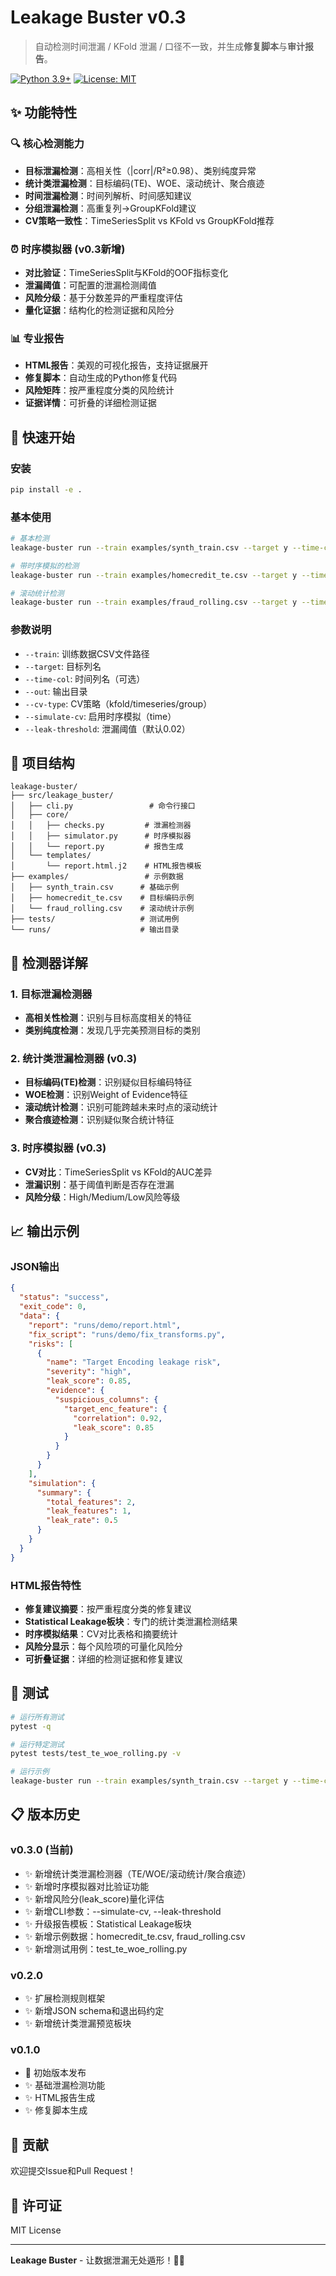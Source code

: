 
# Leakage Buster v0.3

> 自动检测时间泄漏 / KFold 泄漏 / 口径不一致，并生成**修复脚本**与**审计报告**。

[![Python 3.9+](https://img.shields.io/badge/python-3.9+-blue.svg)](https://www.python.org/downloads/)
[![License: MIT](https://img.shields.io/badge/License-MIT-yellow.svg)](https://opensource.org/licenses/MIT)

## ✨ 功能特性

### 🔍 核心检测能力
- **目标泄漏检测**：高相关性（|corr|/R²≥0.98）、类别纯度异常
- **统计类泄漏检测**：目标编码(TE)、WOE、滚动统计、聚合痕迹
- **时间泄漏检测**：时间列解析、时间感知建议
- **分组泄漏检测**：高重复列→GroupKFold建议
- **CV策略一致性**：TimeSeriesSplit vs KFold vs GroupKFold推荐

### ⏰ 时序模拟器 (v0.3新增)
- **对比验证**：TimeSeriesSplit与KFold的OOF指标变化
- **泄漏阈值**：可配置的泄漏检测阈值
- **风险分级**：基于分数差异的严重程度评估
- **量化证据**：结构化的检测证据和风险分

### 📊 专业报告
- **HTML报告**：美观的可视化报告，支持证据展开
- **修复脚本**：自动生成的Python修复代码
- **风险矩阵**：按严重程度分类的风险统计
- **证据详情**：可折叠的详细检测证据

## 🚀 快速开始

### 安装
```bash
pip install -e .
```

### 基本使用
```bash
# 基本检测
leakage-buster run --train examples/synth_train.csv --target y --time-col date --out runs/demo

# 带时序模拟的检测
leakage-buster run --train examples/homecredit_te.csv --target y --time-col date --out runs/v03_te --simulate-cv time --leak-threshold 0.02

# 滚动统计检测
leakage-buster run --train examples/fraud_rolling.csv --target y --time-col ts --out runs/v03_roll --simulate-cv time
```

### 参数说明
- `--train`: 训练数据CSV文件路径
- `--target`: 目标列名
- `--time-col`: 时间列名（可选）
- `--out`: 输出目录
- `--cv-type`: CV策略（kfold/timeseries/group）
- `--simulate-cv`: 启用时序模拟（time）
- `--leak-threshold`: 泄漏阈值（默认0.02）

## 📁 项目结构

```
leakage-buster/
├── src/leakage_buster/
│   ├── cli.py                 # 命令行接口
│   ├── core/
│   │   ├── checks.py         # 泄漏检测器
│   │   ├── simulator.py      # 时序模拟器
│   │   └── report.py         # 报告生成
│   └── templates/
│       └── report.html.j2    # HTML报告模板
├── examples/                 # 示例数据
│   ├── synth_train.csv      # 基础示例
│   ├── homecredit_te.csv    # 目标编码示例
│   └── fraud_rolling.csv    # 滚动统计示例
├── tests/                   # 测试用例
└── runs/                    # 输出目录
```

## 🔧 检测器详解

### 1. 目标泄漏检测器
- **高相关性检测**：识别与目标高度相关的特征
- **类别纯度检测**：发现几乎完美预测目标的类别

### 2. 统计类泄漏检测器 (v0.3)
- **目标编码(TE)检测**：识别疑似目标编码特征
- **WOE检测**：识别Weight of Evidence特征
- **滚动统计检测**：识别可能跨越未来时点的滚动统计
- **聚合痕迹检测**：识别疑似聚合统计特征

### 3. 时序模拟器 (v0.3)
- **CV对比**：TimeSeriesSplit vs KFold的AUC差异
- **泄漏识别**：基于阈值判断是否存在泄漏
- **风险分级**：High/Medium/Low风险等级

## 📈 输出示例

### JSON输出
```json
{
  "status": "success",
  "exit_code": 0,
  "data": {
    "report": "runs/demo/report.html",
    "fix_script": "runs/demo/fix_transforms.py",
    "risks": [
      {
        "name": "Target Encoding leakage risk",
        "severity": "high",
        "leak_score": 0.85,
        "evidence": {
          "suspicious_columns": {
            "target_enc_feature": {
              "correlation": 0.92,
              "leak_score": 0.85
            }
          }
        }
      }
    ],
    "simulation": {
      "summary": {
        "total_features": 2,
        "leak_features": 1,
        "leak_rate": 0.5
      }
    }
  }
}
```

### HTML报告特性
- **修复建议摘要**：按严重程度分类的修复建议
- **Statistical Leakage板块**：专门的统计类泄漏检测结果
- **时序模拟结果**：CV对比表格和摘要统计
- **风险分显示**：每个风险项的可量化风险分
- **可折叠证据**：详细的检测证据和修复建议

## 🧪 测试

```bash
# 运行所有测试
pytest -q

# 运行特定测试
pytest tests/test_te_woe_rolling.py -v

# 运行示例
leakage-buster run --train examples/synth_train.csv --target y --time-col date --out runs/test
```

## 📋 版本历史

### v0.3.0 (当前)
- ✨ 新增统计类泄漏检测器（TE/WOE/滚动统计/聚合痕迹）
- ✨ 新增时序模拟器对比验证功能
- ✨ 新增风险分(leak_score)量化评估
- ✨ 新增CLI参数：--simulate-cv, --leak-threshold
- ✨ 升级报告模板：Statistical Leakage板块
- ✨ 新增示例数据：homecredit_te.csv, fraud_rolling.csv
- ✨ 新增测试用例：test_te_woe_rolling.py

### v0.2.0
- ✨ 扩展检测规则框架
- ✨ 新增JSON schema和退出码约定
- ✨ 新增统计类泄漏预览板块

### v0.1.0
- 🎉 初始版本发布
- ✨ 基础泄漏检测功能
- ✨ HTML报告生成
- ✨ 修复脚本生成

## 🤝 贡献

欢迎提交Issue和Pull Request！

## 📄 许可证

MIT License

---

**Leakage Buster** - 让数据泄漏无处遁形！🕵️‍♂️
